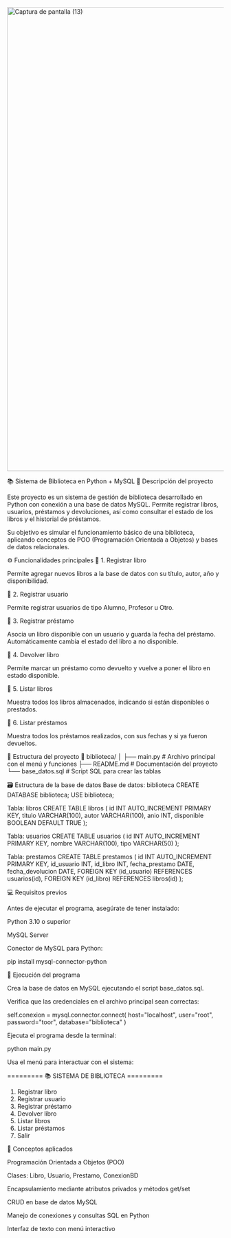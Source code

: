 <img width="1920" height="1080" alt="Captura de pantalla (13)" src="https://github.com/user-attachments/assets/df45d3fc-73e8-4193-8b9b-cd346f17022d" />

📚 Sistema de Biblioteca en Python + MySQL
🧾 Descripción del proyecto

Este proyecto es un sistema de gestión de biblioteca desarrollado en Python con conexión a una base de datos MySQL.
Permite registrar libros, usuarios, préstamos y devoluciones, así como consultar el estado de los libros y el historial de préstamos.

Su objetivo es simular el funcionamiento básico de una biblioteca, aplicando conceptos de POO (Programación Orientada a Objetos) y bases de datos relacionales.

⚙️ Funcionalidades principales
🔹 1. Registrar libro

Permite agregar nuevos libros a la base de datos con su título, autor, año y disponibilidad.

🔹 2. Registrar usuario

Permite registrar usuarios de tipo Alumno, Profesor u Otro.

🔹 3. Registrar préstamo

Asocia un libro disponible con un usuario y guarda la fecha del préstamo.
Automáticamente cambia el estado del libro a no disponible.

🔹 4. Devolver libro

Permite marcar un préstamo como devuelto y vuelve a poner el libro en estado disponible.

🔹 5. Listar libros

Muestra todos los libros almacenados, indicando si están disponibles o prestados.

🔹 6. Listar préstamos

Muestra todos los préstamos realizados, con sus fechas y si ya fueron devueltos.

🧩 Estructura del proyecto
📁 biblioteca/
│
├── main.py                # Archivo principal con el menú y funciones
├── README.md              # Documentación del proyecto
└── base_datos.sql         # Script SQL para crear las tablas

🗃️ Estructura de la base de datos
Base de datos: biblioteca
CREATE DATABASE biblioteca;
USE biblioteca;

Tabla: libros
CREATE TABLE libros (
  id INT AUTO_INCREMENT PRIMARY KEY,
  titulo VARCHAR(100),
  autor VARCHAR(100),
  anio INT,
  disponible BOOLEAN DEFAULT TRUE
);

Tabla: usuarios
CREATE TABLE usuarios (
  id INT AUTO_INCREMENT PRIMARY KEY,
  nombre VARCHAR(100),
  tipo VARCHAR(50)
);

Tabla: prestamos
CREATE TABLE prestamos (
  id INT AUTO_INCREMENT PRIMARY KEY,
  id_usuario INT,
  id_libro INT,
  fecha_prestamo DATE,
  fecha_devolucion DATE,
  FOREIGN KEY (id_usuario) REFERENCES usuarios(id),
  FOREIGN KEY (id_libro) REFERENCES libros(id)
);

💻 Requisitos previos

Antes de ejecutar el programa, asegúrate de tener instalado:

Python 3.10 o superior

MySQL Server

Conector de MySQL para Python:

pip install mysql-connector-python

🚀 Ejecución del programa

Crea la base de datos en MySQL ejecutando el script base_datos.sql.

Verifica que las credenciales en el archivo principal sean correctas:

self.conexion = mysql.connector.connect(
    host="localhost",
    user="root",
    password="toor",
    database="biblioteca"
)


Ejecuta el programa desde la terminal:

python main.py


Usa el menú para interactuar con el sistema:

========= 📚 SISTEMA DE BIBLIOTECA =========
1. Registrar libro
2. Registrar usuario
3. Registrar préstamo
4. Devolver libro
5. Listar libros
6. Listar préstamos
0. Salir

🧠 Conceptos aplicados

Programación Orientada a Objetos (POO)

Clases: Libro, Usuario, Prestamo, ConexionBD

Encapsulamiento mediante atributos privados y métodos get/set

CRUD en base de datos MySQL

Manejo de conexiones y consultas SQL en Python

Interfaz de texto con menú interactivo
